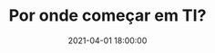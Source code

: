 ---
date: 2021-04-01 18:00:00
title: "Por onde começar em TI?"
category: "Aprendizagem"
cover_img: "../src/images/criancas.jpg"
description: "Está querendo uma ajudinha para começar a estudar? Segue essas dicas!"
---